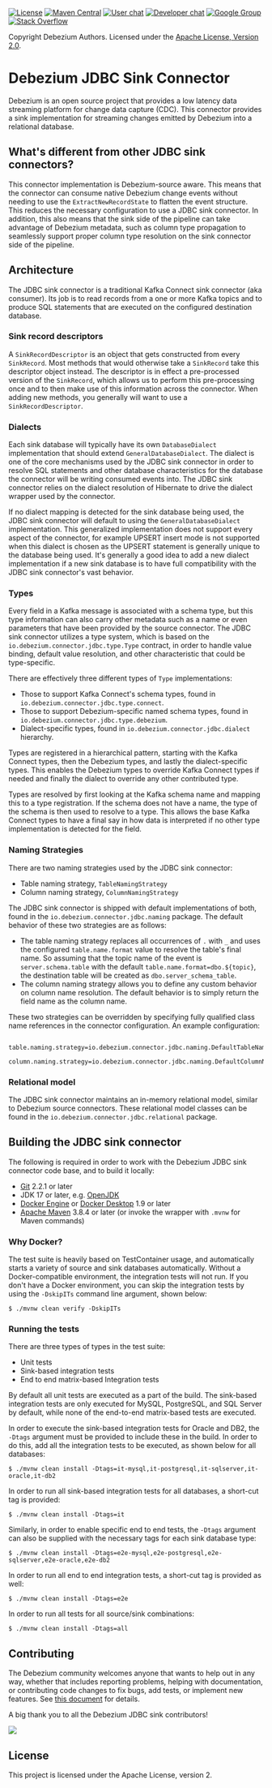 [![License](http://img.shields.io/:license-apache%202.0-brightgreen.svg)](http://www.apache.org/licenses/LICENSE-2.0.html)
[![Maven Central](https://maven-badges.herokuapp.com/maven-central/io.debezium/debezium-parent/badge.svg)](https://central.sonatype.com/search?smo=true&q=io.debezium)
[![User chat](https://img.shields.io/badge/chat-users-brightgreen.svg)](https://debezium.zulipchat.com/#narrow/stream/302529-users)
[![Developer chat](https://img.shields.io/badge/chat-devs-brightgreen.svg)](https://debezium.zulipchat.com/#narrow/stream/302533-dev)
[![Google Group](https://img.shields.io/:mailing%20list-debezium-brightgreen.svg)](https://groups.google.com/forum/#!forum/debezium)
[![Stack Overflow](http://img.shields.io/:stack%20overflow-debezium-brightgreen.svg)](http://stackoverflow.com/questions/tagged/debezium)

Copyright Debezium Authors.
Licensed under the [Apache License, Version 2.0](http://www.apache.org/licenses/LICENSE-2.0).

# Debezium JDBC Sink Connector

Debezium is an open source project that provides a low latency data streaming platform for change data capture (CDC).
This connector provides a sink implementation for streaming changes emitted by Debezium into a relational database.

## What's different from other JDBC sink connectors?

This connector implementation is Debezium-source aware.
This means that the connector can consume native Debezium change events without needing to use the `ExtractNewRecordState` to flatten the event structure.
This reduces the necessary configuration to use a JDBC sink connector.
In addition, this also means that the sink side of the pipeline can take advantage of Debezium metadata, such as column type propagation to seamlessly support proper column type resolution on the sink connector side of the  pipeline.

## Architecture

The JDBC sink connector is a traditional Kafka Connect sink connector (aka consumer).
Its job is to read records from a one or more Kafka topics and to produce SQL statements that are executed on the configured destination database.

### Sink record descriptors

A `SinkRecordDescriptor` is an object that gets constructed from every `SinkRecord`.
Most methods that would otherwise take a `SinkRecord` take this descriptor object instead.
The descriptor is in effect a pre-processed version of the `SinkRecord`, which allows us to perform this pre-processing once and to then make use of this information across the connector.
When adding new methods, you generally will want to use a `SinkRecordDescriptor`.

### Dialects

Each sink database will typically have its own `DatabaseDialect` implementation that should extend `GeneralDatabaseDialect`.
The dialect is one of the core mechanisms used by the JDBC sink connector in order to resolve SQL statements and other database characteristics for the database the connector will be writing consumed events into.
The JDBC sink connector relies on the dialect resolution of Hibernate to drive the dialect wrapper used by the connector.

If no dialect mapping is detected for the sink database being used, the JDBC sink connector will default to using the `GeneralDatabaseDialect` implementation.
This generalized implementation does not support every aspect of the connector, for example UPSERT insert mode is not supported when this dialect is chosen as the UPSERT statement is generally unique to the database being used.
It's generally a good idea to add a new dialect implementation if a new sink database is to have full compatibility with the JDBC sink connector's vast behavior.

### Types

Every field in a Kafka message is associated with a schema type, but this type information can also carry other metadata such as a name or even parameters that have been provided by the source connector.
The JDBC sink connector utilizes a type system, which is based on the `io.debezium.connector.jdbc.type.Type` contract, in order to handle value binding, default value resolution, and other characteristic that could be type-specific.

There are effectively three different types of `Type` implementations:

* Those to support Kafka Connect's schema types, found in `io.debezium.connector.jdbc.type.connect`.
* Those to support Debezium-specific named schema types, found in `io.debezium.connector.jdbc.type.debezium`.
* Dialect-specific types, found in `io.debezium.connector.jdbc.dialect` hierarchy.

Types are registered in a hierarchical pattern, starting with the Kafka Connect types, then the Debezium types, and lastly the dialect-specific types.
This enables the Debezium types to override Kafka Connect types if needed and finally the dialect to override any other contributed type.

Types are resolved by first looking at the Kafka schema name and mapping this to a type registration.
If the schema does not have a name, the type of the schema is then used to resolve to a type.
This allows the  base Kafka Connect types to have a final say in how data is interpreted if no other type implementation is detected for the field.

### Naming Strategies

There are two naming strategies used by the JDBC sink connector:

* Table naming strategy, `TableNamingStrategy`
* Column naming strategy, `ColumnNamingStrategy`

The JDBC sink connector is shipped with default implementations of both, found in the `io.debezium.connector.jdbc.naming` package.
The default behavior of these two strategies are as follows:

* The table naming strategy replaces all occurrences of `.` with `_` and uses the configured `table.name.format` value to resolve the table's final name. 
So assuming that the topic name of the event is `server.schema.table` with the default `table.name.format=dbo.${topic}`, the destination table will be created as `dbo.server_schema_table`.
* The column naming strategy allows you to define any custom behavior on column name resolution.
The default behavior is to simply return the field name as the column name.

These two strategies can be overridden by specifying fully qualified class name references in the connector configuration.
An example configuration:

     table.naming.strategy=io.debezium.connector.jdbc.naming.DefaultTableNamingStrategy
     column.naming.strategy=io.debezium.connector.jdbc.naming.DefaultColumnNamingStrategy

### Relational model

The JDBC sink connector maintains an in-memory relational model, similar to Debezium source connectors.
These relational model classes can be found in the `io.debezium.connector.jdbc.relational` package.

## Building the JDBC sink connector

The following is required in order to work with the Debezium JDBC sink connector code base, and to build it locally:

* [Git](https://git-scm.com) 2.2.1 or later
* JDK 17 or later, e.g. [OpenJDK](http://openjdk.java.net/projects/jdk)
* [Docker Engine](https://docs.docker.com/engine/install/) or [Docker Desktop](https://docs.docker.com/desktop/) 1.9 or later
* [Apache Maven](https://maven.apache.org/index.html) 3.8.4 or later
  (or invoke the wrapper with `.mvnw` for Maven commands)

### Why Docker?

The test suite is heavily based on TestContainer usage, and automatically starts a variety of source and sink databases automatically.
Without a Docker-compatible environment, the integration tests will not run.
If you don't have a Docker environment, you can skip the integration tests by using the `-DskipITs` command line argument, shown below:

    $ ./mvnw clean verify -DskipITs

### Running the tests 

There are three types of types in the test suite:

* Unit tests
* Sink-based integration tests
* End to end matrix-based Integration tests

By default all unit tests are executed as a part of the build.
The sink-based integration tests are only executed for MySQL, PostgreSQL, and SQL Server by default, while none of the end-to-end matrix-based tests are executed.

In order to execute the sink-based integration tests for Oracle and DB2, the `-Dtags` argument must be provided to include these in the build.
In order to do this, add all the integration tests to be executed, as shown below for all databases:

    $ ./mvnw clean install -Dtags=it-mysql,it-postgresql,it-sqlserver,it-oracle,it-db2

In order to run all sink-based integration tests for all databases, a short-cut tag is provided:

    $ ./mvnw clean install -Dtags=it

Similarly, in order to enable specific end to end tests, the `-Dtags` argument can also be supplied with the necessary tags for each sink database type:

    $ ./mvnw clean install -Dtags=e2e-mysql,e2e-postgresql,e2e-sqlserver,e2e-oracle,e2e-db2

In order to run all end to end integration tests, a short-cut tag is provided as well:

    $ ./mvnw clean install -Dtags=e2e

In order to run all tests for all source/sink combinations:

    $ ./mvnw clean install -Dtags=all

## Contributing

The Debezium community welcomes anyone that wants to help out in any way, whether that includes reporting problems, helping with documentation, or contributing code changes to fix bugs, add tests, or implement new features.
See [this document](https://github.com/debezium/debezium/blob/main/CONTRIBUTE.md) for details.

A big thank you to all the Debezium JDBC sink contributors!

<a href="https://github.com/debezium/debezium-connector-jdbc/graphs/contributors">
  <img src="https://contributors-img.web.app/image?repo=debezium/debezium-connector-jdbc" />
</a>

## License

This project is licensed under the Apache License, version 2.
